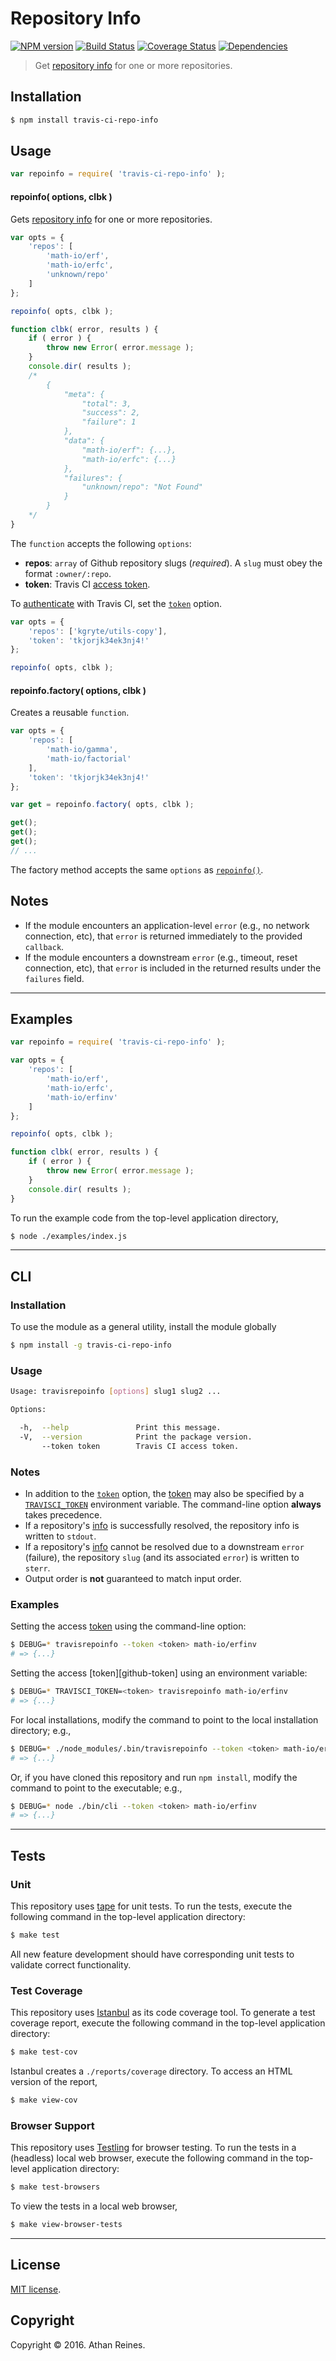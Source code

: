 Repository Info
===
[![NPM version][npm-image]][npm-url] [![Build Status][build-image]][build-url] [![Coverage Status][coverage-image]][coverage-url] [![Dependencies][dependencies-image]][dependencies-url]

> Get [repository info][travis-repo-info] for one or more repositories.


## Installation

``` bash
$ npm install travis-ci-repo-info
```


## Usage

``` javascript
var repoinfo = require( 'travis-ci-repo-info' );
```

<a name="repoinfo"></a>
#### repoinfo( options, clbk )

Gets [repository info][travis-repo-info] for one or more repositories.

``` javascript
var opts = {
	'repos': [
		'math-io/erf',
		'math-io/erfc',
		'unknown/repo'
	]
};

repoinfo( opts, clbk );

function clbk( error, results ) {
	if ( error ) {
		throw new Error( error.message );
	}
	console.dir( results );
	/*
		{
			"meta": {
				"total": 3,
				"success": 2,
				"failure": 1
			},
			"data": {
				"math-io/erf": {...},
				"math-io/erfc": {...}
			},
			"failures": {
				"unknown/repo": "Not Found"
			}
		}
	*/
}
```

The `function` accepts the following `options`:
*	__repos__: `array` of Github repository slugs (*required*). A `slug` must obey the format `:owner/:repo`.
*	__token__: Travis CI [access token][travis-token].

To [authenticate][travis-token] with Travis CI, set the [`token`][travis-token] option.

``` javascript
var opts = {
	'repos': ['kgryte/utils-copy'],
	'token': 'tkjorjk34ek3nj4!'
};

repoinfo( opts, clbk );
```


#### repoinfo.factory( options, clbk )

Creates a reusable `function`.

``` javascript
var opts = {
	'repos': [
		'math-io/gamma',
		'math-io/factorial'
	],
	'token': 'tkjorjk34ek3nj4!'
};

var get = repoinfo.factory( opts, clbk );

get();
get();
get();
// ...
```

The factory method accepts the same `options` as [`repoinfo()`](#repoinfo).


## Notes

*	If the module encounters an application-level `error` (e.g., no network connection, etc), that `error` is returned immediately to the provided `callback`.
*	If the module encounters a downstream `error` (e.g., timeout, reset connection, etc), that `error` is included in the returned results under the `failures` field.


---
## Examples

``` javascript
var repoinfo = require( 'travis-ci-repo-info' );

var opts = {
	'repos': [
		'math-io/erf',
		'math-io/erfc',
		'math-io/erfinv'
	]
};

repoinfo( opts, clbk );

function clbk( error, results ) {
	if ( error ) {
		throw new Error( error.message );
	}
	console.dir( results );
}
```

To run the example code from the top-level application directory,

``` bash
$ node ./examples/index.js
```


---
## CLI

### Installation

To use the module as a general utility, install the module globally

``` bash
$ npm install -g travis-ci-repo-info
```


### Usage

``` bash
Usage: travisrepoinfo [options] slug1 slug2 ...

Options:

  -h,  --help               Print this message.
  -V,  --version            Print the package version.
       --token token        Travis CI access token.
```


### Notes

*	In addition to the [`token`][travis-token] option, the [token][travis-token] may also be specified by a [`TRAVISCI_TOKEN`][travis-token] environment variable. The command-line option __always__ takes precedence.
*	If a repository's [info][travis-repo-info] is successfully resolved, the repository info is written to `stdout`.
*	If a repository's [info][travis-repo-info] cannot be resolved due to a downstream `error` (failure), the repository `slug` (and its associated `error`) is written to `sterr`.
*	Output order is __not__ guaranteed to match input order.


### Examples

Setting the access [token][travis-token] using the command-line option:

``` bash
$ DEBUG=* travisrepoinfo --token <token> math-io/erfinv
# => {...}
```

Setting the access [token][github-token] using an environment variable:

``` bash
$ DEBUG=* TRAVISCI_TOKEN=<token> travisrepoinfo math-io/erfinv
# => {...}
```

For local installations, modify the command to point to the local installation directory; e.g., 

``` bash
$ DEBUG=* ./node_modules/.bin/travisrepoinfo --token <token> math-io/erfinv
# => {...}
```

Or, if you have cloned this repository and run `npm install`, modify the command to point to the executable; e.g., 

``` bash
$ DEBUG=* node ./bin/cli --token <token> math-io/erfinv
# => {...}
```


---
## Tests

### Unit

This repository uses [tape][tape] for unit tests. To run the tests, execute the following command in the top-level application directory:

``` bash
$ make test
```

All new feature development should have corresponding unit tests to validate correct functionality.


### Test Coverage

This repository uses [Istanbul][istanbul] as its code coverage tool. To generate a test coverage report, execute the following command in the top-level application directory:

``` bash
$ make test-cov
```

Istanbul creates a `./reports/coverage` directory. To access an HTML version of the report,

``` bash
$ make view-cov
```


### Browser Support

This repository uses [Testling][testling] for browser testing. To run the tests in a (headless) local web browser, execute the following command in the top-level application directory:

``` bash
$ make test-browsers
```

To view the tests in a local web browser,

``` bash
$ make view-browser-tests
```

<!-- [![browser support][browsers-image]][browsers-url] -->


---
## License

[MIT license](http://opensource.org/licenses/MIT).


## Copyright

Copyright &copy; 2016. Athan Reines.


[npm-image]: http://img.shields.io/npm/v/travis-ci-repo-info.svg
[npm-url]: https://npmjs.org/package/travis-ci-repo-info

[build-image]: http://img.shields.io/travis/kgryte/travis-ci-repo-info/master.svg
[build-url]: https://travis-ci.org/kgryte/travis-ci-repo-info

[coverage-image]: https://img.shields.io/codecov/c/github/kgryte/travis-ci-repo-info/master.svg
[coverage-url]: https://codecov.io/github/kgryte/travis-ci-repo-info?branch=master

[dependencies-image]: http://img.shields.io/david/kgryte/travis-ci-repo-info.svg
[dependencies-url]: https://david-dm.org/kgryte/travis-ci-repo-info

[dev-dependencies-image]: http://img.shields.io/david/dev/kgryte/travis-ci-repo-info.svg
[dev-dependencies-url]: https://david-dm.org/dev/kgryte/travis-ci-repo-info

[github-issues-image]: http://img.shields.io/github/issues/kgryte/travis-ci-repo-info.svg
[github-issues-url]: https://github.com/kgryte/travis-ci-repo-info/issues

[tape]: https://github.com/substack/tape
[istanbul]: https://github.com/gotwarlost/istanbul
[testling]: https://ci.testling.com

[travis-repo-info]: https://docs.travis-ci.com/api?http#repositories
[travis-token]: https://github.com/kgryte/travis-ci-access-token
